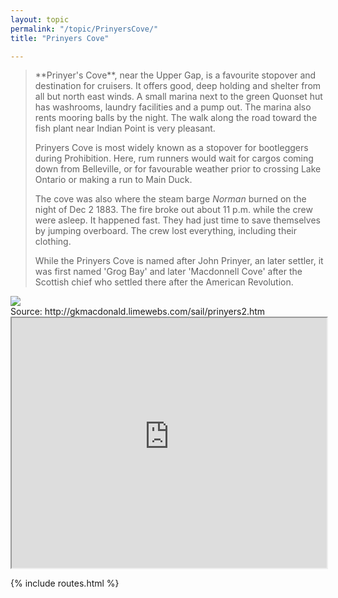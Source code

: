 ```yaml
---
layout: topic
permalink: "/topic/PrinyersCove/"
title: "Prinyers Cove"

---
```


<blockquote>**Prinyer's Cove**, near the Upper Gap, is a favourite stopover and destination for cruisers. It offers good, deep holding and shelter from all but north east winds. A small marina next to the green Quonset hut has washrooms, laundry facilities and a pump out. The marina also rents mooring balls by the night. The walk along the road toward the fish plant near Indian Point is very pleasant.<br>

Prinyers Cove is most widely known as a stopover for bootleggers during Prohibition. Here, rum runners would wait for cargos coming down from Belleville, or for favourable weather prior to crossing Lake Ontario or making a run to Main Duck.<br>

The cove was also where the steam barge *Norman* burned on the night of Dec 2 1883. The fire broke out about 11 p.m. while the crew were asleep. It happened fast. They had just time to save themselves by jumping overboard. The crew lost everything, including their clothing. <br>

While the Prinyers Cove is named after John Prinyer, an later settler, it was first named 'Grog Bay' and later 'Macdonnell Cove' after the Scottish chief who settled there after the American Revolution. <br></blockquote>

<img class="chartsegment" src="Images/PrinyerCove.jpg">

<div class="item">
Source: http://gkmacdonald.limewebs.com/sail/prinyers2.htm
<iframe src="http://gkmacdonald.limewebs.com/sail/prinyers2.htm" width=100% height="400" name="prinyers" frameborder="1" scrolling=yes ></iframe>
</div>

{% include routes.html %}
